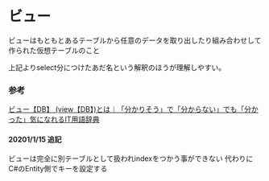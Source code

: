 # ビュー

ビューはもともとあるテーブルから任意のデータを取り出したり組み合わせして作られた仮想テーブルのこと

上記よりselect分につけたあだ名という解釈のほうが理解しやすい。

### 参考

[ビュー【DB】 (view【DB】)とは｜「分かりそう」で「分からない」でも「分かった」気になれるIT用語辞典](https://wa3.i-3-i.info/word17908.html)

#### 20201/1/15 追記

ビューは完全に別テーブルとして扱われindexをつかう事ができない
代わりにC#のEntity側でキーを設定する